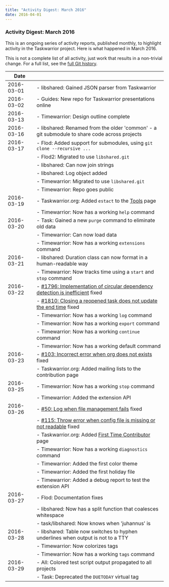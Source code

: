 ```yaml
---
title: "Activity Digest: March 2016"
date: 2016-04-01
---
```


### Activity Digest: March 2016 

This is an ongoing series of activity reports, published monthly, to highlight activity in the Taskwarrior project.
Here is what happened in March 2016.

This is not a complete list of all activity, just work that results in a non-trivial change.
For a full list, see the [full Git history](https://github.com/GothenburgBitFactory/taskwarrior/commits/2.6.0).

| Date       |                                                                                                                                                          | 
|------------|----------------------------------------------------------------------------------------------------------------------------------------------------------|
| 2016-03-01 | - libshared: Gained JSON parser from Taskwarrior                                                                                                         |
| 2016-03-02 | - Guides: New repo for Taskwarrior presentations online                                                                                                  |
| 2016-03-13 | - Timewarrior: Design outline complete                                                                                                                   |
| 2016-03-16 | - libshared: Renamed from the older 'common' - a git submodule to share code across projects                                                             |
| 2016-03-17 | - Flod: Added support for submodules, using `git clone --recursive ...`                                                                                  |
|            | - Flod2: Migrated to use `libshared.git`                                                                                                                 |
|            | - libshared: Can now join strings                                                                                                                        |
|            | - libshared: Log object added                                                                                                                            |
|            | - Timewarrior: Migrated to use `libshared.git`                                                                                                           |
|            | - Timewarrior: Repo goes public                                                                                                                          |
| 2016-03-19 | - Taskwarrior.org: Added `estact` to the [Tools](../../tools/) page                                                                                      |
|            | - Timewarrior: Now has a working `help` command                                                                                                          |
| 2016-03-20 | - Task: Gained a new `purge` command to eliminate old data                                                                                               |
|            | - Timewarrior: Can now load data                                                                                                                         |
|            | - Timewarrior: Now has a working `extensions` command                                                                                                    |
| 2016-03-21 | - libshared: Duration class can now format in a human-readable way                                                                                       |
|            | - Timewarrior: Now tracks time using a `start` and `stop` command                                                                                        |
| 2016-03-22 | - [#1796: Implementation of circular dependency detection is inefficient](https://github.com/GothenburgBitFactory/taskwarrior/issues/1796) fixed         |
|            | - [#1810: Closing a reopened task does not update the end time](https://github.com/GothenburgBitFactory/taskwarrior/issues/1810) fixed                   |
|            | - Timewarrior: Now has a working `log` command                                                                                                           |
|            | - Timewarrior: Now has a working `export` command                                                                                                        |
|            | - Timewarrior: Now has a working `continue` command                                                                                                      |
|            | - Timewarrior: Now has a working default command                                                                                                         |
| 2016-03-23 | - [#103: Incorrect error when org does not exists](https://github.com/GothenburgBitFactory/taskserver/issues/103) fixed                                  |
|            | - Taskwarrior.org: Added mailing lists to the contribution page                                                                                          |
| 2016-03-25 | - Timewarrior: Now has a working `stop` command                                                                                                          |
|            | - Timewarrior: Added the extension API                                                                                                                   |
| 2016-03-26 | - [#50: Log when file management fails](https://github.com/GothenburgBitFactory/taskserver/issues/50) fixed                                              |
|            | - [#115: Throw error when config file is missing or not readable](https://github.com/GothenburgBitFactory/taskserver/issues/115) fixed                   |
|            | - Taskwarrior.org: Added [First Time Contributor](https://github.com/GothenburgBitFactory/taskwarrior/blob/develop/doc/devel/contrib/first_time.md) page |
|            | - Timewarrior: Now has a working `diagnostics` command                                                                                                   |
|            | - Timewarrior: Added the first color theme                                                                                                               |
|            | - Timewarrior: Added the first holiday file                                                                                                              |
|            | - Timewarrior: Added a debug report to test the extension API                                                                                            |
| 2016-03-27 | - Flod: Documentation fixes                                                                                                                              |
|            | - libshared: Now has a split function that coalesces whitespace                                                                                          |
|            | - task/libshared: Now knows when 'juhannus' is                                                                                                           |
| 2016-03-28 | - libshared: Table now switches to hyphen underlines when output is not to a TTY                                                                         |
|            | - Timewarrior: Now colorizes tags                                                                                                                        |
|            | - Timewarrior: Now has a working `tags` command                                                                                                          |
| 2016-03-29 | - All: Colored test script output propagated to all projects                                                                                             |
|            | - Task: Deprecated the `DUETODAY` virtual tag                                                                                                            |
